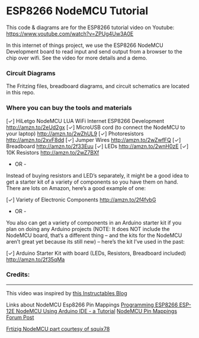 # ESP8266 NodeMCU Tutorial

This code & diagrams are for the ESP8266 tutorial video on Youtube: https://www.youtube.com/watch?v=ZPUg4Uw3A0E

In this internet of things project, we use the ESP8266 NodeMCU Development board to read input and send output from a browser to the chip over wifi. See the video for more details and a demo.

### Circuit Diagrams
The Fritzing files, breadboard diagrams, and circuit schematics are located in this repo.

### Where you can buy the tools and materials
[✓] HiLetgo NodeMCU LUA WiFi Internet ESP8266 Development http://amzn.to/2eUd2gx
[✓] MicroUSB cord (to connect the NodeMCU to your laptop) http://amzn.to/2wZhUL9
[✓] Photoresistors http://amzn.to/2xvF8dd
[✓] Jumper Wires http://amzn.to/2wZwfFQ
[✓] Breadboard http://amzn.to/2f33Euu
[✓] LEDs http://amzn.to/2wnH0zE
[✓] 10K Resistors http://amzn.to/2wZ7BXf

- OR -

Instead of buying resistors and LED’s separately, it might be a good idea to get a starter kit of a variety of components so you have them on hand. There are lots on Amazon, here’s a good example of one:

[✓] Variety of Electronic Components http://amzn.to/2f4fvbG

- OR -

You also can get a variety of components in an Arduino starter kit if you plan on doing any Arduino projects (NOTE: It does NOT include the NodeMCU board, that’s a different thing – and the kits for the NodeMCU aren’t great yet because its still new) – here’s the kit I’ve used in the past:

[✓] Arduino Starter Kit with board (LEDs, Resistors, Breadboard included) http://amzn.to/2f35qMa


### Credits:
---
This video was inspired by [this Instructables Blog](http://www.instructables.com/id/Quick-Start-to-Nodemcu-ESP8266-on-Arduino-IDE/)

Links about NodeMCU Esp8266 Pin Mappings
[Programming ESP8266 ESP-12E NodeMCU Using Arduino IDE - a Tutorial](http://www.instructables.com/id/Programming-ESP8266-ESP-12E-NodeMCU-Using-Arduino-/)
[NodeMCU Pin Mappings Forum Post](https://github.com/esp8266/Arduino/issues/584)

[Frtizig NodeMCU part courtesy of squix78](https://blog.squix.org/2015/05/esp8266-nodemcu-v10-part-created-for.html)
